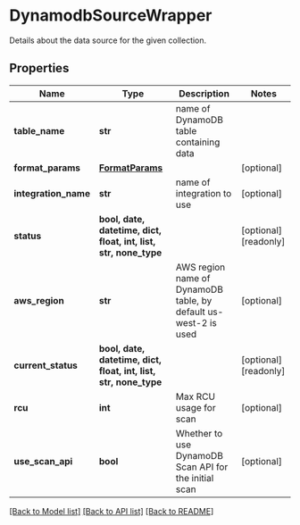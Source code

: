 # DynamodbSourceWrapper

Details about the data source for the given collection.

## Properties
Name | Type | Description | Notes
------------ | ------------- | ------------- | -------------
**table_name** | **str** | name of DynamoDB table containing data | 
**format_params** | [**FormatParams**](FormatParams.md) |  | [optional] 
**integration_name** | **str** | name of integration to use | [optional] 
**status** | **bool, date, datetime, dict, float, int, list, str, none_type** |  | [optional] [readonly] 
**aws_region** | **str** | AWS region name of DynamoDB table, by default us-west-2 is used | [optional] 
**current_status** | **bool, date, datetime, dict, float, int, list, str, none_type** |  | [optional] [readonly] 
**rcu** | **int** | Max RCU usage for scan | [optional] 
**use_scan_api** | **bool** | Whether to use DynamoDB Scan API for the initial scan | [optional] 

[[Back to Model list]](../README.md#documentation-for-models) [[Back to API list]](../README.md#documentation-for-api-endpoints) [[Back to README]](../README.md)


